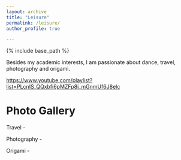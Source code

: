 ```yaml
---
layout: archive
title: "Leisure"
permalink: /leisure/
author_profile: true

---
```


{% include base_path %}

Besides my academic interests, I am passionate about dance, travel, photography and origami.

https://www.youtube.com/playlist?list=PLcnIS_QQxbfi6pMZFp8i_mGnmUf6J8elc

Photo Gallery
===============

Travel - 

Photography - 

Origami - 

